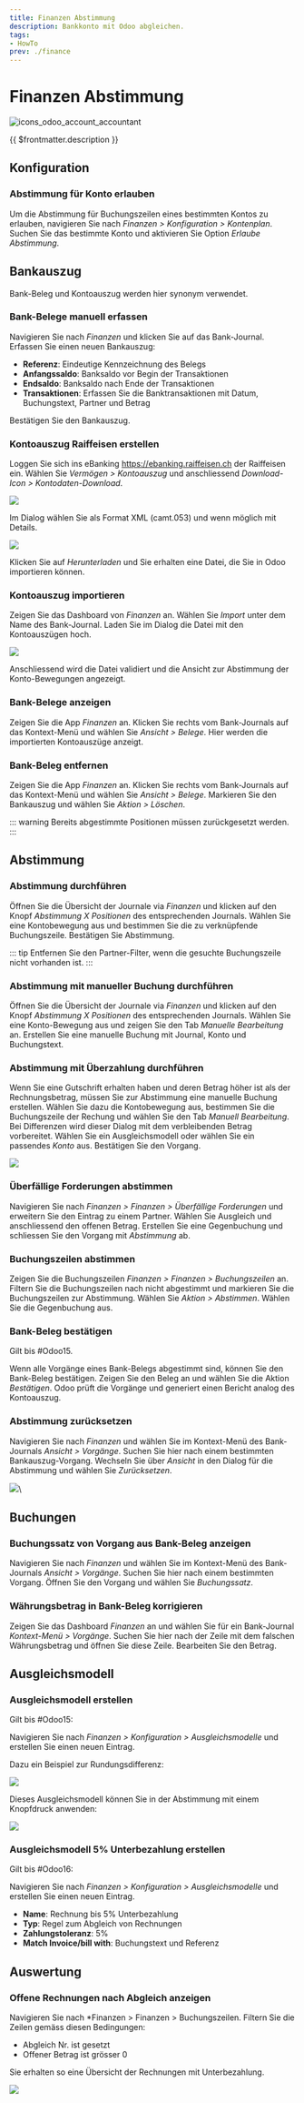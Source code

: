 ```yaml
---
title: Finanzen Abstimmung
description: Bankkonto mit Odoo abgleichen.
tags:
- HowTo
prev: ./finance
---
```

# Finanzen Abstimmung
![icons_odoo_account_accountant](attachments/icons_odoo_account_accountant.png)

{{ $frontmatter.description }}

## Konfiguration

### Abstimmung für Konto erlauben

Um die Abstimmung für Buchungszeilen eines bestimmten Kontos zu erlauben, navigieren Sie nach *Finanzen > Konfiguration > Kontenplan*. Suchen Sie das bestimmte Konto und aktivieren Sie Option *Erlaube Abstimmung*.

## Bankauszug

Bank-Beleg und Kontoauszug werden hier synonym verwendet.

### Bank-Belege manuell erfassen

Navigieren Sie nach *Finanzen* und klicken Sie auf das Bank-Journal. Erfassen Sie einen neuen Bankauszug:

* **Referenz**: Eindeutige Kennzeichnung des Belegs
* **Anfangssaldo**: Banksaldo vor Begin der Transaktionen
* **Endsaldo**: Banksaldo nach Ende der Transaktionen
* **Transaktionen**: Erfassen Sie die Banktransaktionen mit Datum, Buchungstext, Partner und Betrag

Bestätigen Sie den Bankauszug.

### Kontoauszug Raiffeisen erstellen

Loggen Sie sich ins eBanking <https://ebanking.raiffeisen.ch> der Raiffeisen ein. Wählen Sie *Vermögen > Kontoauszug* und anschliessend *Download-Icon > Kontodaten-Download*.

![](attachments/Finance%20Reconcile%20eBanking%20Kontodaten%20Raiffeisen.png)

Im Dialog wählen Sie als Format XML (camt.053) und wenn möglich mit Details.

![](attachments/Finance%20Reconcile%20Kontodaten-Download%20Raiffeisen.png)

Klicken Sie auf *Herunterladen* und Sie erhalten eine Datei, die Sie in Odoo importieren können.

### Kontoauszug importieren

Zeigen Sie das Dashboard von *Finanzen* an. Wählen Sie *Import* unter dem Name des Bank-Journal. Laden Sie im Dialog die Datei mit den Kontoauszügen hoch.

![](attachments/Finanzen%20Kontoauszug%20importieren.png)

Anschliessend wird die Datei validiert und die Ansicht zur Abstimmung der Konto-Bewegungen angezeigt.

### Bank-Belege anzeigen

Zeigen Sie die App *Finanzen* an. Klicken Sie rechts vom Bank-Journals auf das Kontext-Menü und wählen Sie *Ansicht > Belege*. Hier werden die importierten Kontoauszüge anzeigt.

### Bank-Beleg entfernen

Zeigen Sie die App *Finanzen* an. Klicken Sie rechts vom Bank-Journals auf das Kontext-Menü und wählen Sie *Ansicht > Belege*. Markieren Sie den Bankauszug und wählen Sie *Aktion > Löschen*.

::: warning
Bereits abgestimmte Positionen müssen zurückgesetzt werden.
:::

## Abstimmung

### Abstimmung durchführen

Öffnen Sie die Übersicht der Journale via *Finanzen* und klicken auf den Knopf *Abstimmung X Positionen* des entsprechenden Journals. Wählen Sie eine Kontobewegung aus und bestimmen Sie die zu verknüpfende Buchungszeile. Bestätigen Sie Abstimmung.

::: tip
Entfernen Sie den Partner-Filter, wenn die gesuchte Buchungszeile nicht vorhanden ist.
:::

### Abstimmung mit manueller Buchung durchführen

Öffnen Sie die Übersicht der Journale via *Finanzen* und klicken auf den Knopf *Abstimmung X Positionen* des entsprechenden Journals. Wählen Sie eine Konto-Bewegung aus und zeigen Sie den Tab *Manuelle Bearbeitung* an. Erstellen Sie eine manuelle Buchung mit Journal, Konto und Buchungstext.

### Abstimmung mit Überzahlung durchführen

Wenn Sie eine Gutschrift erhalten haben und deren Betrag höher ist als der Rechnungsbetrag, müssen Sie zur Abstimmung eine manuelle Buchung erstellen. Wählen Sie dazu die Kontobewegung aus, bestimmen Sie die Buchungszeile der Rechung und wählen Sie den Tab *Manuell Bearbeitung*. Bei Differenzen wird dieser Dialog mit dem verbleibenden Betrag vorbereitet. Wählen Sie ein Ausgleichsmodell oder wählen Sie ein passendes *Konto* aus. Bestätigen Sie den Vorgang. 

![](attachments/Finanzen%20Abstimmung%20mit%20Differenz.png)

### Überfällige Forderungen abstimmen

Navigieren Sie nach *Finanzen > Finanzen > Überfällige Forderungen* und erweitern Sie den Eintrag zu einem Partner. Wählen Sie Ausgleich und anschliessend den offenen Betrag. Erstellen Sie eine Gegenbuchung und schliessen Sie den Vorgang mit *Abstimmung* ab.

### Buchungszeilen abstimmen

Zeigen Sie die Buchungszeilen *Finanzen > Finanzen > Buchungszeilen* an. Filtern Sie die Buchungszeilen nach nicht abgestimmt und markieren Sie die Buchungszeilen zur Abstimmung. Wählen Sie *Aktion > Abstimmen*. Wählen Sie die Gegenbuchung aus.

### Bank-Beleg bestätigen

Gilt bis #Odoo15.

Wenn alle Vorgänge eines Bank-Belegs abgestimmt sind, können Sie den Bank-Beleg bestätigen. Zeigen Sie den Beleg an und wählen Sie die Aktion *Bestätigen*. Odoo prüft die Vorgänge und generiert einen Bericht analog des Kontoauszug.

### Abstimmung zurücksetzen

Navigieren Sie nach *Finanzen* und wählen Sie im Kontext-Menü des Bank-Journals *Ansicht > Vorgänge*. Suchen Sie hier nach einem bestimmten Bankauszug-Vorgang. Wechseln Sie über *Ansicht* in den Dialog für die Abstimmung und wählen Sie *Zurücksetzen*.

![](attachments/Abstimmung%20zurücksetzen.gif)\

## Buchungen

### Buchungssatz von Vorgang aus Bank-Beleg anzeigen

Navigieren Sie nach *Finanzen* und wählen Sie im Kontext-Menü des Bank-Journals *Ansicht > Vorgänge*. Suchen Sie hier nach einem bestimmten Vorgang. Öffnen Sie den Vorgang und wählen Sie *Buchungssatz*.

### Währungsbetrag in Bank-Beleg korrigieren

Zeigen Sie das Dashboard *Finanzen* an und wählen Sie für ein Bank-Journal *Kontext-Menü > Vorgänge*. Suchen Sie hier nach der Zeile mit dem falschen Währungsbetrag und öffnen Sie diese Zeile. Bearbeiten Sie den Betrag.

## Ausgleichsmodell

### Ausgleichsmodell erstellen

Gilt bis #Odoo15:

Navigieren Sie nach *Finanzen > Konfiguration > Ausgleichsmodelle* und erstellen Sie einen neuen Eintrag.

Dazu ein Beispiel zur Rundungsdifferenz:

![](attachments/Finanzen%20Abstimmung%20Rundungsdifferenz.png)

Dieses Ausgleichsmodell können Sie in der Abstimmung mit einem Knopfdruck anwenden:

![](attachments/Finanzen%20Abstimmung%20Ausgleichsmodell%20anwenden.png)

### Ausgleichsmodell 5% Unterbezahlung erstellen

Gilt bis #Odoo16:

Navigieren Sie nach *Finanzen > Konfiguration > Ausgleichsmodelle* und erstellen Sie einen neuen Eintrag.

* **Name**: Rechnung bis 5% Unterbezahlung
* **Typ**: Regel zum Abgleich von Rechnungen
* **Zahlungstoleranz**: 5%
* **Match Invoice/bill with**: Buchungstext und Referenz

## Auswertung

### Offene Rechnungen nach Abgleich anzeigen

Navigieren Sie nach *Finanzen > Finanzen > Buchungszeilen. Filtern Sie die Zeilen gemäss diesen Bedingungen:

* Abgleich Nr. ist gesetzt
* Offener Betrag ist grösser 0

Sie erhalten so eine Übersicht der Rechnungen mit Unterbezahlung.

![](attachments/Offene%20Rechnungszeilen%20nach%20Abgleich%20anzeigen.png)
